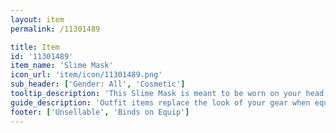 ```yaml
---
layout: item
permalink: /11301489

title: Item
id: '11301489'
item_name: 'Slime Mask'
icon_url: 'item/icon/11301489.png'
sub_header: ['Gender: All', 'Cosmetic']
tooltip_description: 'This Slime Mask is meant to be worn on your head, because your face is too beautiful not to share with the world.'
guide_description: 'Outfit items replace the look of your gear when equipped.'
footer: ['Unsellable', 'Binds on Equip']
---
```

